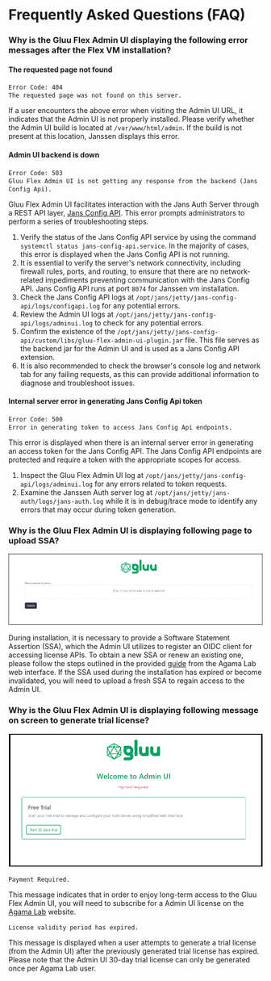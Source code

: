 # Frequently Asked Questions (FAQ)


### Why is the Gluu Flex Admin UI displaying the following error messages after the Flex VM installation?


#### The requested page not found

```text
Error Code: 404
The requested page was not found on this server.
```

If a user encounters the above error when visiting the Admin UI URL, it indicates that the Admin UI is not properly installed. Please verify whether the Admin UI build is located at `/var/www/html/admin`. If the build is not present at this location, Janssen displays this error.

####  Admin UI backend is down

```text
Error Code: 503
Gluu Flex Admin UI is not getting any response from the backend (Jans Config Api).
```

Gluu Flex Admin UI facilitates interaction with the Jans Auth Server through a REST API layer, [Jans Config API](https://docs.jans.io/vreplace-janssen-version/contribute/implementation-design/jans-config-api/). This error prompts administrators to perform a series of troubleshooting steps.

1. Verify the status of the Jans Config API service by using the command `systemctl status jans-config-api.service`. In the majority of cases, this error is displayed when the Jans Config API is not running. 
2. It is essential to verify the server's network connectivity, including firewall rules, ports, and routing, to ensure that there are no network-related impediments preventing communication with the Jans Config API. Jans Config API runs at port `8074` for Janssen vm installation.
3. Check the Jans Config API logs at `/opt/jans/jetty/jans-config-api/logs/configapi.log` for any potential errors.
4. Review the Admin UI logs at `/opt/jans/jetty/jans-config-api/logs/adminui.log` to check for any potential errors.
5. Confirm the existence of the `/opt/jans/jetty/jans-config-api/custom/libs/gluu-flex-admin-ui-plugin.jar` file. This file serves as the backend jar for the Admin UI and is used as a Jans Config API extension.
6. It is also recommended to check the browser's console log and network tab for any failing requests, as this can provide additional information to diagnose and troubleshoot issues.

#### Internal server error in generating Jans Config Api token 

```text
Error Code: 500
Error in generating token to access Jans Config Api endpoints.
```

This error is displayed when there is an internal server error in generating an access token for the Jans Config API. The Jans Config API endpoints are protected and require a token with the appropriate scopes for access.

1. Inspect the Gluu Flex Admin UI log at `/opt/jans/jetty/jans-config-api/logs/adminui.log` for any errors related to token requests.
2. Examine the Janssen Auth server log at `/opt/jans/jetty/jans-auth/logs/jans-auth.log` while it is in debug/trace mode to identify any errors that may occur during token generation. 

### Why is the Gluu Flex Admin UI is displaying following page to upload SSA? 

![image](../../assets/admin-ui/upload-ssa.png)

During installation, it is necessary to provide a Software Statement Assertion (SSA), which the Admin UI utilizes to register an OIDC client for accessing license APIs. To obtain a new SSA or renew an existing one, please follow the steps outlined in the provided [guide](../../install/agama/prerequisites.md#software-statement-assertions) from the Agama Lab web interface. If the SSA used during the installation has expired or become invalidated, you will need to upload a fresh SSA to regain access to the Admin UI.

### Why is the Gluu Flex Admin UI is displaying following message on screen to generate trial license?

![image](../../assets/admin-ui/license-error-payment-required.png)

```text
Payment Required.
```

This message indicates that in order to enjoy long-term access to the Gluu Flex Admin UI, you will need to subscribe for a Admin UI license on the [Agama Lab](https://cloud.gluu.org/agama-lab) website.

```text
License validity period has expired.
```

This message is displayed when a user attempts to generate a trial license (from the Admin UI) after the previously generated trial license has expired. Please note that the Admin UI 30-day trial license can only be generated once per Agama Lab user.  